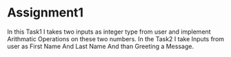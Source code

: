 # Assignment1
In this Task1 I takes two inputs as integer type from user and implement Arithmatic Operations on these two numbers.
In the Task2 I take Inputs from user as First Name And Last Name And than Greeting a Message.
